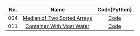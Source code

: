 |No.|Name|Code(Python)|
|:-:|:-:|:-:|
|004|[Median of Two Sorted Arrays](https://leetcode.com/problems/median-of-two-sorted-arrays/)|[Code](./Python/Median%20of%20Two%20Sorted%20Arrays.py)|
|011|[Container With Most Water](https://leetcode.com/problems/container-with-most-water/)|[Code](./Python/Container%20With%20Most%20Water.py)|